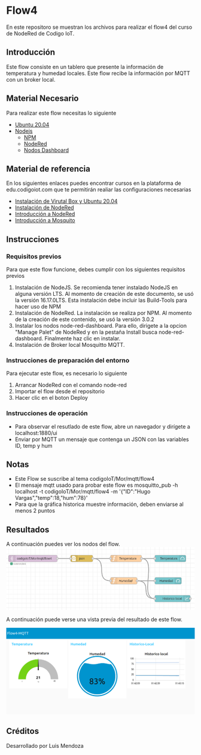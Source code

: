 # Flow4

En este repositoro se muestran los archivos para realizar el flow4 del curso de NodeRed de Codigo IoT. 

## Introducción

Este flow consiste en un tablero que presente la información de temperatura y humedad locales. Este flow recibe la información por MQTT con un broker local.

## Material Necesario

Para realizar este flow necesitas lo siguiente
 - [Ubuntu 20.04](https://releases.ubuntu.com/20.04/)
 - [Nodejs](https://nodejs.org/es/)
    - [NPM](https://www.npmjs.com/)
    - [NodeRed](https://nodered.org/docs/getting-started/local)
    - [Nodos Dashboard](https://flows.nodered.org/node/node-red-dashboard)

## Material de referencia 

En los siguientes enlaces puedes encontrar cursos en la plataforma de edu.codigoiot.com que te permitirán realiar las configuraciones necesarias

 - [Instalación de Virutal Box y Ubuntu 20.04](https://edu.codigoiot.com/course/view.php?id=812)
 - [Instalación de NodeRed](https://edu.codigoiot.com/course/view.php?id=817)
 - [Introducción a NodeRed](https://edu.codigoiot.com/course/view.php?id=278)
 - [Introducción a Mosquito](https://edu.codigoiot.com/course/view.php?id=851)
 
## Instrucciones

### Requisitos previos
Para que este flow funcione, debes cumplir con los siguientes requisitos previos

1. Instalación de NodeJS. Se recomienda tener instalado NodeJS en alguna versión LTS. Al momento de creación de este documento, se usó la versión 16.17.0LTS. Esta instalación debe incluir las Build-Tools para hacer uso de NPM
2. Instalación de NodeRed. La instalación se realiza por NPM. Al momento de la creación de este contenido, se usó la versión 3.0.2
3. Instalar los nodos node-red-dashboard. Para ello, dirigete a la opcion "Manage Palet" de NodeRed y en la pestaña Install busca node-red-dashboard. Finalmente haz clic en instalar.
4. Instalación de Broker local Mosquitto MQTT.

### Instrucciones de preparación del entorno

Para ejecutar este flow, es necesario lo siguiente

1. Arrancar NodeRed con el comando node-red
2. Importar el flow desde el repositorio
3. Hacer clic en el boton Deploy

### Instrucciones de operación

* Para observar el resutlado de este flow, abre un navegador y dirígete a localhost:1880/ui
* Enviar por MQTT un mensaje que contenga un JSON con las variables ID, temp y hum

## Notas

* Este Flow se suscribe al tema codigoIoT/Mor/mqtt/flow4
* El mensaje mqtt usado para probar este flow es mosquitto_pub -h localhost -t codigoIoT/Mor/mqtt/flow4 -m '{"ID":"Hugo Vargas","temp":18,"hum":78}'
* Para que la gráfica historica muestre información, deben enviarse al menos 2 puntos

## Resultados

A continuación puedes ver los nodos del flow.
![](https://github.com/LuisMV02/Flow4/blob/main/Screenshot%20from%202022-09-02%2001-57-36.png)

A continuación puede verse una vista previa del resultado de este flow.

![](https://github.com/LuisMV02/Flow4/blob/main/Screenshot%20from%202022-09-02%2001-47-47.png)

## Créditos

Desarrollado por Luis Mendoza